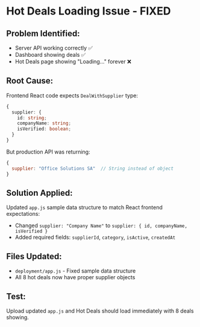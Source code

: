 # Hot Deals Loading Issue - FIXED

## Problem Identified:
- Server API working correctly ✅
- Dashboard showing deals ✅  
- Hot Deals page showing "Loading..." forever ❌

## Root Cause:
Frontend React code expects `DealWithSupplier` type:
```typescript
{
  supplier: {
    id: string;
    companyName: string;
    isVerified: boolean;
  }
}
```

But production API was returning:
```javascript
{
  supplier: "Office Solutions SA"  // String instead of object
}
```

## Solution Applied:
Updated `app.js` sample data structure to match React frontend expectations:
- Changed `supplier: "Company Name"` to `supplier: { id, companyName, isVerified }`
- Added required fields: `supplierId`, `category`, `isActive`, `createdAt`

## Files Updated:
- `deployment/app.js` - Fixed sample data structure
- All 8 hot deals now have proper supplier objects

## Test:
Upload updated `app.js` and Hot Deals should load immediately with 8 deals showing.